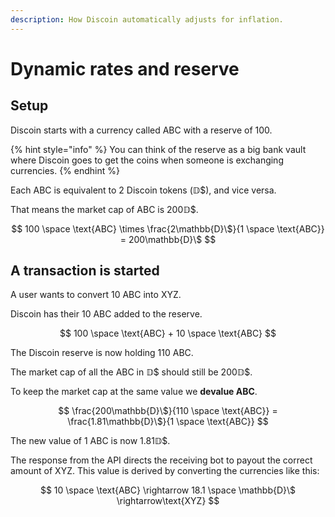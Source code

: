 ```yaml
---
description: How Discoin automatically adjusts for inflation.
---
```


# Dynamic rates and reserve

## Setup <a id="37ba7d35-ac82-4300-a288-82df4f9d95f7"></a>

Discoin starts with a currency called ABC with a reserve of 100.

{% hint style="info" %}
You can think of the reserve as a big bank vault where Discoin goes to get the coins when someone is exchanging currencies.
{% endhint %}

Each ABC is equivalent to 2 Discoin tokens \(𝔻$\), and vice versa.

That means the market cap of ABC is 200𝔻$.

$$
100 \space \text{ABC} \times \frac{2\mathbb{D}\$}{1 \space \text{ABC}} = 200\mathbb{D}\$
$$

## A transaction is started <a id="8996db05-1115-466e-8e42-5ccbd6e41766"></a>

A user wants to convert 10 ABC into XYZ.

Discoin has their 10 ABC added to the reserve.

$$
100 \space \text{ABC} + 10 \space \text{ABC}
$$

The Discoin reserve is now holding 110 ABC.

The market cap of all the ABC in 𝔻$ should still be 200𝔻$.

To keep the market cap at the same value we **devalue ABC**.

$$
\frac{200\mathbb{D}\$}{110 \space \text{ABC}} = \frac{1.81\mathbb{D}\$}{1 \space \text{ABC}}
$$

The new value of 1 ABC is now 1.81𝔻$.

The response from the API directs the receiving bot to payout the correct amount of XYZ. This value is derived by converting the currencies like this:

$$
10 \space \text{ABC} \rightarrow 18.1 \space \mathbb{D}\$ \rightarrow\text{XYZ}
$$

